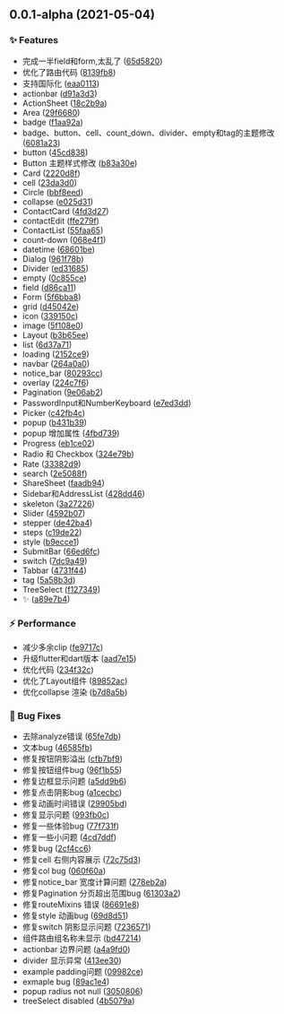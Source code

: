 ## 0.0.1-alpha (2021-05-04)


### ✨ Features

* 完成一半field和form,太乱了 ([65d5820](https://github.com/Simon-Bin/flant/commit/65d5820))
* 优化了路由代码 ([8139fb8](https://github.com/Simon-Bin/flant/commit/8139fb8))
* 支持国际化 ([eaa0113](https://github.com/Simon-Bin/flant/commit/eaa0113))
* actionbar ([d91a3d3](https://github.com/Simon-Bin/flant/commit/d91a3d3))
* ActionSheet ([18c2b9a](https://github.com/Simon-Bin/flant/commit/18c2b9a))
* Area ([29f6680](https://github.com/Simon-Bin/flant/commit/29f6680))
* badge ([f1aa92a](https://github.com/Simon-Bin/flant/commit/f1aa92a))
* badge、button、cell、count_down、divider、empty和tag的主题修改 ([6081a23](https://github.com/Simon-Bin/flant/commit/6081a23))
* button ([45cd838](https://github.com/Simon-Bin/flant/commit/45cd838))
* Button 主题样式修改 ([b83a30e](https://github.com/Simon-Bin/flant/commit/b83a30e))
* Card ([2220d8f](https://github.com/Simon-Bin/flant/commit/2220d8f))
* cell ([23da3d0](https://github.com/Simon-Bin/flant/commit/23da3d0))
* Circle ([bbf8eed](https://github.com/Simon-Bin/flant/commit/bbf8eed))
* collapse ([e025d31](https://github.com/Simon-Bin/flant/commit/e025d31))
* ContactCard ([4fd3d27](https://github.com/Simon-Bin/flant/commit/4fd3d27))
* contactEdit ([ffe279f](https://github.com/Simon-Bin/flant/commit/ffe279f))
* ContactList ([55faa65](https://github.com/Simon-Bin/flant/commit/55faa65))
* count-down ([068e4f1](https://github.com/Simon-Bin/flant/commit/068e4f1))
* datetime ([68601be](https://github.com/Simon-Bin/flant/commit/68601be))
* Dialog ([961f78b](https://github.com/Simon-Bin/flant/commit/961f78b))
* Divider ([ed31685](https://github.com/Simon-Bin/flant/commit/ed31685))
* empty ([0c855ce](https://github.com/Simon-Bin/flant/commit/0c855ce))
* field ([d86ca11](https://github.com/Simon-Bin/flant/commit/d86ca11))
* Form ([5f6bba8](https://github.com/Simon-Bin/flant/commit/5f6bba8))
* grid ([d45042e](https://github.com/Simon-Bin/flant/commit/d45042e))
* icon ([339150c](https://github.com/Simon-Bin/flant/commit/339150c))
* image ([5f108e0](https://github.com/Simon-Bin/flant/commit/5f108e0))
* Layout ([b3b65ee](https://github.com/Simon-Bin/flant/commit/b3b65ee))
* list ([6d37a71](https://github.com/Simon-Bin/flant/commit/6d37a71))
* loading ([2152ce9](https://github.com/Simon-Bin/flant/commit/2152ce9))
* navbar ([264a0a0](https://github.com/Simon-Bin/flant/commit/264a0a0))
* notice_bar ([80293cc](https://github.com/Simon-Bin/flant/commit/80293cc))
* overlay ([224c7f6](https://github.com/Simon-Bin/flant/commit/224c7f6))
* Pagination ([9e06ab2](https://github.com/Simon-Bin/flant/commit/9e06ab2))
* PasswordInput和NumberKeyboard ([e7ed3dd](https://github.com/Simon-Bin/flant/commit/e7ed3dd))
* Picker ([c42fb4c](https://github.com/Simon-Bin/flant/commit/c42fb4c))
* popup ([b431b39](https://github.com/Simon-Bin/flant/commit/b431b39))
* popup 增加属性 ([4fbd739](https://github.com/Simon-Bin/flant/commit/4fbd739))
* Progress ([eb1ce02](https://github.com/Simon-Bin/flant/commit/eb1ce02))
* Radio 和 Checkbox ([324e79b](https://github.com/Simon-Bin/flant/commit/324e79b))
* Rate ([33382d9](https://github.com/Simon-Bin/flant/commit/33382d9))
* search ([2e5088f](https://github.com/Simon-Bin/flant/commit/2e5088f))
* ShareSheet ([faadb94](https://github.com/Simon-Bin/flant/commit/faadb94))
* Sidebar和AddressList ([428dd46](https://github.com/Simon-Bin/flant/commit/428dd46))
* skeleton ([3a27226](https://github.com/Simon-Bin/flant/commit/3a27226))
* Slider ([4592b07](https://github.com/Simon-Bin/flant/commit/4592b07))
* stepper ([de42ba4](https://github.com/Simon-Bin/flant/commit/de42ba4))
* steps ([c19de22](https://github.com/Simon-Bin/flant/commit/c19de22))
* style ([b9ecce1](https://github.com/Simon-Bin/flant/commit/b9ecce1))
* SubmitBar ([66ed6fc](https://github.com/Simon-Bin/flant/commit/66ed6fc))
* switch ([7dc9a49](https://github.com/Simon-Bin/flant/commit/7dc9a49))
* Tabbar ([4731f44](https://github.com/Simon-Bin/flant/commit/4731f44))
* tag ([5a58b3d](https://github.com/Simon-Bin/flant/commit/5a58b3d))
* TreeSelect ([f127349](https://github.com/Simon-Bin/flant/commit/f127349))
* ✨ ([a89e7b4](https://github.com/Simon-Bin/flant/commit/a89e7b4))


### ⚡️ Performance

* 减少多余clip ([fe9717c](https://github.com/Simon-Bin/flant/commit/fe9717c))
* 升级flutter和dart版本 ([aad7e15](https://github.com/Simon-Bin/flant/commit/aad7e15))
* 优化代码 ([234f32c](https://github.com/Simon-Bin/flant/commit/234f32c))
* 优化了Layout组件 ([89852ac](https://github.com/Simon-Bin/flant/commit/89852ac))
* 优化collapse 渲染 ([b7d8a5b](https://github.com/Simon-Bin/flant/commit/b7d8a5b))


### 🐛 Bug Fixes

* 去除analyze错误 ([65fe7db](https://github.com/Simon-Bin/flant/commit/65fe7db))
* 文本bug ([46585fb](https://github.com/Simon-Bin/flant/commit/46585fb))
* 修复按钮阴影溢出 ([cfb7bf9](https://github.com/Simon-Bin/flant/commit/cfb7bf9))
* 修复按钮组件bug ([96f1b55](https://github.com/Simon-Bin/flant/commit/96f1b55))
* 修复边框显示问题 ([a5dd9b6](https://github.com/Simon-Bin/flant/commit/a5dd9b6))
* 修复点击阴影bug ([a1cecbc](https://github.com/Simon-Bin/flant/commit/a1cecbc))
* 修复动画时间错误 ([29905bd](https://github.com/Simon-Bin/flant/commit/29905bd))
* 修复显示问题 ([993fb0c](https://github.com/Simon-Bin/flant/commit/993fb0c))
* 修复一些体验bug ([77f731f](https://github.com/Simon-Bin/flant/commit/77f731f))
* 修复一些小问题 ([4cd7ddf](https://github.com/Simon-Bin/flant/commit/4cd7ddf))
* 修复bug ([2cf4cc6](https://github.com/Simon-Bin/flant/commit/2cf4cc6))
* 修复cell 右侧内容展示 ([72c75d3](https://github.com/Simon-Bin/flant/commit/72c75d3))
* 修复col bug ([060f60a](https://github.com/Simon-Bin/flant/commit/060f60a))
* 修复notice_bar 宽度计算问题 ([278eb2a](https://github.com/Simon-Bin/flant/commit/278eb2a))
* 修复Pagination 分页超出范围bug ([61303a2](https://github.com/Simon-Bin/flant/commit/61303a2))
* 修复routeMixins 错误 ([86691e8](https://github.com/Simon-Bin/flant/commit/86691e8))
* 修复style 动画bug ([69d8d51](https://github.com/Simon-Bin/flant/commit/69d8d51))
* 修复switch 阴影显示问题 ([7236571](https://github.com/Simon-Bin/flant/commit/7236571))
* 组件路由组名称未显示 ([bd47214](https://github.com/Simon-Bin/flant/commit/bd47214))
* actionbar 边界问题 ([a4a9fd0](https://github.com/Simon-Bin/flant/commit/a4a9fd0))
* divider 显示异常 ([413ee30](https://github.com/Simon-Bin/flant/commit/413ee30))
* example padding问题 ([09982ce](https://github.com/Simon-Bin/flant/commit/09982ce))
* exmaple bug ([89ac1e4](https://github.com/Simon-Bin/flant/commit/89ac1e4))
* popup radius not null ([3050806](https://github.com/Simon-Bin/flant/commit/3050806))
* treeSelect disabled ([4b5079a](https://github.com/Simon-Bin/flant/commit/4b5079a))


